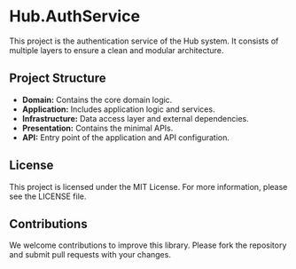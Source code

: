 # Hub.AuthService

This project is the authentication service of the Hub system. It consists of multiple layers to ensure a clean and modular architecture.

## Project Structure

- **Domain:** Contains the core domain logic.
- **Application:** Includes application logic and services.
- **Infrastructure:** Data access layer and external dependencies.
- **Presentation:** Contains the minimal APIs.
- **API:** Entry point of the application and API configuration.

## License
This project is licensed under the MIT License. For more information, please see the LICENSE file.

## Contributions
We welcome contributions to improve this library. Please fork the repository and submit pull requests with your changes.

